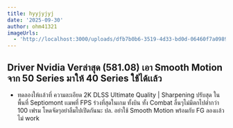 ```yaml
---
title: hyyjyjyj
date: '2025-09-30'
author: ohm41321
imageUrls:
  - 'http://localhost:3000/uploads/dfb7b0b6-3519-4d33-bd0d-06460f7a0989.jpg'
---
```

## Driver Nvidia Verล่าสุด (581.08) เอา Smooth Motion จาก 50 Series มาให้ 40 Series ใช้ได้เเล้ว
- ทดลองให้เเล้วที่ ความละเอียด 2K DLSS Ultimate Quality | Sharpening ปรับสุด ในพื้นที่ Septiomont เเมพที่ FPS ร่วงที่สุดในเกม ทั้งบิน ทั้ง Combat ลื่นๆไม่มีตกไปต่ำกว่า 100 เฟรม โหดจัดๆอย่าลืมไปเปิดกันนะ
ปล. อย่าใช้ Smooth Motion พร้อมกับ FG ลองเเล้วไม่ work
